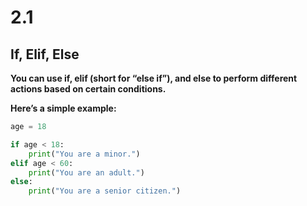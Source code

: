 # 2.1
## If, Elif, Else 
__You can use if, elif (short for “else if”), and else to perform different actions based on certain conditions.__

**Here’s a simple example:**

````python
age = 18

if age < 18:
    print("You are a minor.")
elif age < 60:
    print("You are an adult.")
else:
    print("You are a senior citizen.")
````
